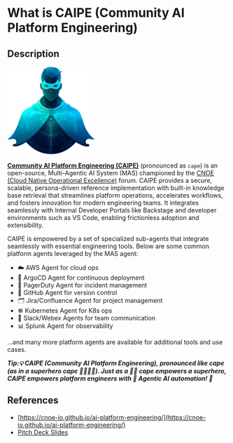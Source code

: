 # What is CAIPE (Community AI Platform Engineering)

## Description

<img src="images/caipe.svg" width="200" height="200" alt="CAIPE Logo">

[**Community AI Platform Engineering (CAIPE)**](https://cnoe-io.github.io/ai-platform-engineering) (pronounced as `cape`) is an open-source, Multi-Agentic AI System (MAS) championed by the [CNOE (Cloud Native Operational Excellence)](https://cnoe.io) forum. CAIPE provides a secure, scalable, persona-driven reference implementation with built-in knowledge base retrieval that streamlines platform operations, accelerates workflows, and fosters innovation for modern engineering teams. It integrates seamlessly with Internal Developer Portals like Backstage and developer environments such as VS Code, enabling frictionless adoption and extensibility.

CAIPE is empowered by a set of specialized sub-agents that integrate seamlessly with essential engineering tools. Below are some common platform agents leveraged by the MAS agent:

* ☁️ AWS Agent for cloud ops
* 🚀 ArgoCD Agent for continuous deployment
* 🚨 PagerDuty Agent for incident management
* 🐙 GitHub Agent for version control
* 🗂️ Jira/Confluence Agent for project management
* ☸ Kubernetes Agent for K8s ops
* 💬 Slack/Webex Agents for team communication
* 📊 Splunk Agent for observability

...and many more platform agents are available for additional tools and use cases.

**_Tip:💡 CAIPE (Community AI Platform Engineering), pronounced like cape (as in a superhero cape 🦸‍♂️🦸‍♀️). Just as a 🦸‍♂️ cape empowers a superhero, CAIPE empowers platform engineers with 🤖 Agentic AI automation! 🚀_**

## References

- [https://cnoe-io.github.io/ai-platform-engineering/](https://cnoe-io.github.io/ai-platform-engineering/)
- [Pitch Deck Slides](https://cisco.sharepoint.com/:p:/r/sites/CAIPE/_layouts/15/Doc.aspx?sourcedoc=%7B2F08FE8C-B1E8-4058-9322-24A24368420B%7D&file=CREA-1183%20CAIPE%20Pitch%20Deck_Generic.pptx&action=edit&mobileredirect=true)

